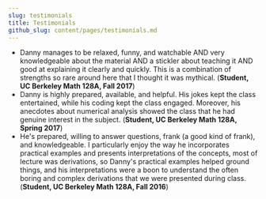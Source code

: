 ```yaml
---
slug: testimonials
title: Testimonials
github_slug: content/pages/testimonials.md
---
```


* Danny manages to be relaxed, funny, and watchable AND very knowledgeable
  about the material AND a stickler about teaching it AND good at explaining it
  clearly and quickly. This is a combination of strengths so rare around here
  that I thought it was mythical.
  (**Student, UC Berkeley Math 128A, Fall 2017**)
* Danny is highly prepared, available, and helpful. His jokes kept the class
  entertained, while his coding kept the class engaged. Moreover, his anecdotes
  about numerical analysis showed the class that he had genuine interest in
  the subject. (**Student, UC Berkeley Math 128A, Spring 2017**)
* He's prepared, willing to answer questions, frank (a good kind of frank), and
  knowledgeable. I particularly enjoy the way he incorporates practical
  examples and presents interpretations of the concepts, most of lecture was
  derivations, so Danny's practical examples helped ground things, and his
  interpretations were a boon to understand the often boring and complex
  derivations that we were presented during class.
  (**Student, UC Berkeley Math 128A, Fall 2016**)
